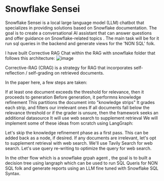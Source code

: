 # Snowflake Sensei


Snowflake Sensei is a local large language model (LLM) chatbot that specializes in providing solutions based on Snowflake documentation. The goal is to create a conversational AI assistant that can answer questions and offer guidance on Snowflake-related topics . The main task will be for it run sql queries in the backend and generate views for the 'NON SQL' folk.


I have built Corrective RAG Chat within the RAG with snowflake folder that follows this architecture:
![image](https://github.com/manjunath-ab/snowflake_sensei/assets/114261603/48124772-8300-41f3-a71d-d65eca768ee4)

Corrective-RAG (CRAG) is a strategy for RAG that incorporates self-reflection / self-grading on retrieved documents.

In the paper here, a few steps are taken:

If at least one document exceeds the threshold for relevance, then it proceeds to generation
Before generation, it performns knowledge refinement
This partitions the document into "knowledge strips"
It grades each strip, and filters our irrelevant ones
If all documents fall below the relevance threshold or if the grader is unsure, then the framework seeks an additional datasource
It will use web search to supplement retrieval
We will implement some of these ideas from scratch using LangGraph:

Let's skip the knowledge refinement phase as a first pass. This can be added back as a node, if desired.
If any documents are irrelevant, let's opt to supplement retrieval with web search.
We'll use Tavily Search for web search.
Let's use query re-writing to optimize the query for web search.


In the other flow which is a snowflake grpah agent , the goal is to built a decision tree using langraph which can be used to run SQL Queris for NON SQL folk and generate reports using an LLM fine tuned with Snowflake SQL Syntax.


